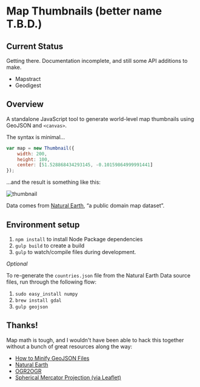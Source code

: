 # Map Thumbnails (better name T.B.D.)

## Current Status

Getting there. Documentation incomplete, and still some API additions to make.

* Mapstract
* Geodigest

## Overview

A standalone JavaScript tool to generate world-level map thumbnails using GeoJSON and `<canvas>`.

The syntax is minimal…

```javascript
var map = new Thumbnail({
    width: 200,
    height: 100,
    center: [51.528868434293145, -0.10159864999991441]
});
```

…and the result is something like this:

![thumbnail](https://cloud.githubusercontent.com/assets/744542/2894058/e88fdc6a-d54e-11e3-9045-1aabde56ba57.jpg)

Data comes from [Natural Earth](http://www.naturalearthdata.com/), “a public domain map dataset”.

## Environment setup

1. `npm install` to install Node Package dependencies
2. `gulp build` to create a build
3. `gulp` to watch/compile files during development.

*Optional*

To re-generate the `countries.json` file from the Natural Earth Data source files, run through the following flow:

1. `sudo easy_install numpy`
2. `brew install gdal`
3. `gulp geojson`

## Thanks!

Map math is tough, and I wouldn't have been able to hack this together without a bunch of great resources along the way:

* [How to Minify GeoJSON Files](http://blog.thematicmapping.org/2012/11/how-to-minify-geojson-files.html)
* [Natural Earth](http://www.naturalearthdata.com/)
* [OGR2OGR](http://www.gdal.org/ogr2ogr.html)
* [Spherical Mercator Projection (via Leaflet)](https://github.com/Leaflet/Leaflet/blob/master/src/geo/projection/Projection.SphericalMercator.js)